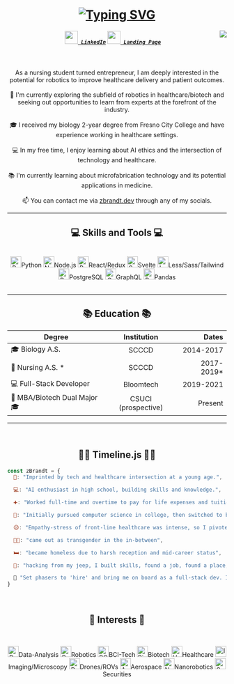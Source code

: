 <h1 align="center">
<a href="https://git.io/typing-svg"><img src="https://readme-typing-svg.herokuapp.com?font=Fira+Code&duration=1500&pause=2000&color=00FBAE&center=true&multiline=true&width=435&height=80&lines=Hi+there+!+%F0%9F%91%8B;I'm+Zoe+Brandt+%3A;Full-Stack+Engineer" alt="Typing SVG" /></a>
</h1><img align="right" src="https://visitor-badge.laobi.icu/badge?page_id=zoe-brandt.zoe-brandt">
<h5 align="center">
<code><a href="https://www.linkedin.com/in/z-brandt/" title="LinkedIn Profile"><img width="30" src="https://upload.wikimedia.org/wikipedia/commons/8/81/LinkedIn_icon.svg"> LinkedIn</a></code>
  <code><a href="https://www.zbrandt.dev" title="GitHub Profile"><img width="30" src="https://upload.wikimedia.org/wikipedia/commons/9/9a/Radar_icon_blue.svg"> Landing Page</a></code>
</h5>
<br>
<p align="center">
  As a nursing student turned entrepreneur, I am deeply interested in the potential for robotics to improve healthcare delivery and patient outcomes.
  <br>
  <br>
  🔬 I'm currently exploring the subfield of robotics in healthcare/biotech and seeking out opportunities to learn from experts at the forefront of the industry.
  <br>
  <br>
  🎓 I received my biology 2-year degree from Fresno City College and have experience working in healthcare settings.
  <br>
  <br>
  💻 In my free time, I enjoy learning about AI ethics and the intersection of technology and healthcare.
  <br>
  <br>
  📚 I'm currently learning about microfabrication technology and its potential applications in medicine.
  <br>
  <br>
  📫 You can contact me via <a href="zbrandt.dev">zbrandt.dev</a>  through any of my socials.
</p>
<hr>
 
<h2 align="center">💻 Skills and Tools 💻</h2>
<br>
<div align="center">
   <img title="Python" height="25" src="https://upload.wikimedia.org/wikipedia/commons/c/c3/Python-logo-notext.svg">Python 
  <img title="Nodejs" height="25" src="https://upload.wikimedia.org/wikipedia/commons/thumb/d/d9/Node.js_logo.svg/2560px-Node.js_logo.svg.png">Node.js 
  <img title="ReactRedux" height="25" src="https://upload.wikimedia.org/wikipedia/commons/thumb/a/a7/React-icon.svg/1150px-React-icon.svg.png">React/Redux <img title="Svelte" height="25" src="https://upload.wikimedia.org/wikipedia/commons/thumb/1/1b/Svelte_Logo.svg/1200px-Svelte_Logo.svg.png">Svelte <img title="Less/Sass/Tailwind" height="25" src="https://upload.wikimedia.org/wikipedia/commons/thumb/9/96/Sass_Logo_Color.svg/2560px-Sass_Logo_Color.svg.png">Less/Sass/Tailwind 
  <img title="PostgreSQL" height="25" src="https://upload.wikimedia.org/wikipedia/commons/thumb/2/29/Postgresql_elephant.svg/1985px-Postgresql_elephant.svg.png">PostgreSQL 
<img title="GraphQL" height="25" src="https://upload.wikimedia.org/wikipedia/commons/thumb/1/17/GraphQL_Logo.svg/2048px-GraphQL_Logo.svg.png">GraphQL 
<img title="Pandas" height="25" src="https://upload.wikimedia.org/wikipedia/commons/thumb/2/22/Pandas_mark.svg/1200px-Pandas_mark.svg.png">Pandas
</div>
<br>
<hr>


<h2 align="center">📚 Education 📚</h2>
<div align="center">

| Degree        | Institution       | Dates         |
| ------------- |:-------------:| -----:|
| 🎓 Biology A.S.      | SCCCD      |   2014-2017 |
| 🏥 Nursing A.S. *      | SCCCD      |    2017-2019* |
| 💻 Full-Stack Developer      | Bloomtech      |    2019-2021 |
| 🤝 MBA/Biotech Dual Major 🎓      | CSUCI (prospective)      |    Present |
</div>
<hr>
<br>
<h2 align="center">👩‍⚕️ Timeline.js 👩‍💻</h2>

```javascript
const zBrandt = {
  🧒: "Imprinted by tech and healthcare intersection at a young age.",

  💻: "AI enthusiast in high school, building skills and knowledge.",

  ➕: "Worked full-time and overtime to pay for life expenses and tuition while maintaining education/work balance.",

  💊: "Initially pursued computer science in college, then switched to biology, earned an A.S., got into nursing school.",

  😥: "Empathy-stress of front-line healthcare was intense, so I pivoted from nursing and finally pursued my tech dreams.",

  🏳️‍⚧️: "came out as transgender in the in-between",

  🛏: "became homeless due to harsh reception and mid-career status",

  🚗: "hacking from my jeep, I built skills, found a job, found a place, found a business partner, founded a company",

  🚀 "Set phasers to 'hire' and bring me on board as a full-stack dev. I'm ready to boldly go where no team has gone before."
}
```

<br>
<h2 align="center">🧠 Interests 🧠</h2>
<br>
<p align="center">
<img title="Data Analysis" height="25" src="https://upload.wikimedia.org/wikipedia/commons/thumb/3/31/201806_DataAnalysis_on_display.svg/640px-201806_DataAnalysis_on_display.svg.png">Data-Analysis 
<img title="Robotics" height="25" src="https://cdn-icons-png.flaticon.com/128/1404/1404642.png">Robotics 
<img title="BCI Tech" height="25" src="https://upload.wikimedia.org/wikipedia/commons/thumb/0/0e/Lobes_of_the_brain_NL.svg/1280px-Lobes_of_the_brain_NL.svg.png">BCI-Tech
<img title="Biotech" height="25" src="https://upload.wikimedia.org/wikipedia/commons/thumb/5/5d/Icons8_flat_biotech.svg/1200px-Icons8_flat_biotech.svg.png">Biotech
<img title="Healthcare" height="25" src="https://upload.wikimedia.org/wikipedia/commons/8/8d/Health_pictogram.svg">Healthcare 
<img title="Imaging/Microscopy" height="25" src="https://upload.wikimedia.org/wikipedia/commons/thumb/6/6b/Vision_Flat_Icon.svg/512px-Vision_Flat_Icon.svg.png?20180301073008">Imaging/Microscopy 
<img title="Drones/ROVs" height="25" src="https://upload.wikimedia.org/wikipedia/commons/1/11/Droneicon.png">Drones/ROVs 
<img title="Aerospace" height="25" src="https://upload.wikimedia.org/wikipedia/commons/thumb/4/4d/OpenMoji-color_1F680.svg/480px-OpenMoji-color_1F680.svg.png">Aerospace 
<img title="Nanorobotics" height="25" src="https://upload.wikimedia.org/wikipedia/commons/thumb/4/4a/PhageExterior.svg/1679px-PhageExterior.svg.png">Nanorobotics 
<img title="Securities" height="25" src="https://upload.wikimedia.org/wikipedia/commons/thumb/1/12/Candlestick.svg/445px-Candlestick.svg.png">Securities
</p>